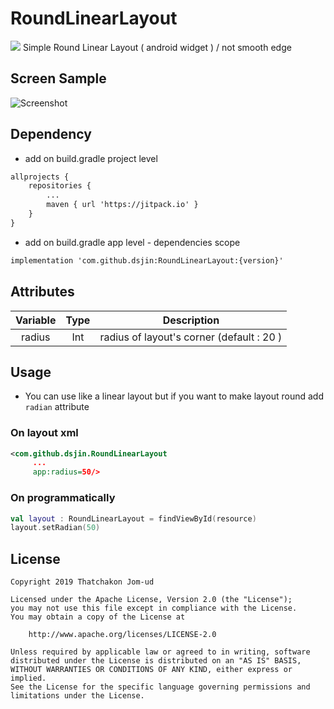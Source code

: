 # RoundLinearLayout
[![](https://jitpack.io/v/dsjin/RoundLinearLayout.svg)](https://jitpack.io/#dsjin/RoundLinearLayout)
Simple Round Linear Layout ( android widget ) / not smooth edge
## Screen Sample
![Screenshot](https://imgur.com/pAuzDyr.gif?1)
## Dependency
* add on build.gradle project level
```xml
allprojects {
	repositories {
		...
		maven { url 'https://jitpack.io' }
	}
}
```
* add on build.gradle app level - dependencies scope
```xml
implementation 'com.github.dsjin:RoundLinearLayout:{version}'
```
## Attributes
| Variable  | Type  | Description |
| :---------:|:------:| :-----:|
| radius | Int | radius of layout's corner (default : 20 )|

## Usage
* You can use like a linear layout but if you want to make layout round add `radian` attribute
### On layout xml
```xml
<com.github.dsjin.RoundLinearLayout
     ...
     app:radius=50/>
```
### On programmatically
```kotlin
val layout : RoundLinearLayout = findViewById(resource)
layout.setRadian(50)
```
## License
```
Copyright 2019 Thatchakon Jom-ud

Licensed under the Apache License, Version 2.0 (the "License");
you may not use this file except in compliance with the License.
You may obtain a copy of the License at

    http://www.apache.org/licenses/LICENSE-2.0

Unless required by applicable law or agreed to in writing, software
distributed under the License is distributed on an "AS IS" BASIS,
WITHOUT WARRANTIES OR CONDITIONS OF ANY KIND, either express or implied.
See the License for the specific language governing permissions and
limitations under the License.
```
